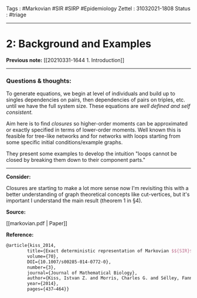 Tags :   #Markovian #SIR #SIRP #Epidemiology 
Zettel :  31032021-1808
Status : #triage 

-----

# 2: Background and Examples

**Previous note:** [[20210331-1644 1. Introduction]]

-----

### Questions & thoughts:

To generate equations, we begin at level of individuals and build up to singles dependencies on pairs, then dependencies of pairs on triples, etc. until we have the full system size. These equations are _well defined and self consistent._

Aim here is to find _closures_ so higher-order moments can be approximated or exactly specified in terms of lower-order moments. Well known this is feasible for tree-like networks and for networks with loops starting from some specific initial conditions/example graphs.

They present some examples to develop the intuition "loops cannot be closed by breaking them down to their component parts."


-----
 
**Consider:**

Closures are starting to make a lot more sense now I'm revisiting this with a better understanding of graph theoretical concepts like cut-vertices, but it's important I understand the main result (theorem 1 in §4).

**Source:** 

[[markovian.pdf | Paper]]


**Reference:** 

```tex
@article{kiss_2014, 
		title={Exact deterministic representation of Markovian $${SIR}$$ epidemics on networks with and without loops},
		volume={70}, 
		DOI={10.1007/s00285-014-0772-0}, 
		number={3}, 
		journal={Journal of Mathematical Biology}, 
		author={Kiss, Istvan Z. and Morris, Charles G. and Sélley, Fanni and Simon, Péter L. and Wilkinson, Robert R.}, 
		year={2014}, 
		pages={437–464}}
```
